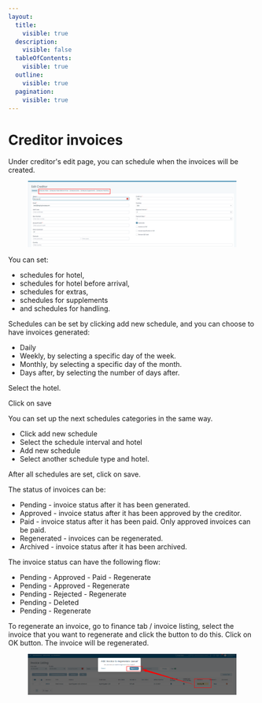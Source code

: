 ```yaml
---
layout:
  title:
    visible: true
  description:
    visible: false
  tableOfContents:
    visible: true
  outline:
    visible: true
  pagination:
    visible: true
---
```


# Creditor invoices

Under creditor's edit page, you can schedule when the invoices will be created.&#x20;

<figure><img src="../.gitbook/assets/image (24) (1) (1) (1) (1) (1).png" alt=""><figcaption></figcaption></figure>

You can set:&#x20;

* schedules for hotel,&#x20;
* schedules for hotel before arrival,&#x20;
* schedules for extras,&#x20;
* schedules for supplements&#x20;
* and schedules for handling.&#x20;

Schedules can be set by clicking add new schedule, and you can choose to have invoices generated:&#x20;

* Daily&#x20;
* Weekly, by selecting a specific day of the week.&#x20;
* Monthly, by selecting a specific day of the month.&#x20;
* Days after, by selecting the number of days after.&#x20;

Select the hotel.&#x20;

Click on save&#x20;

You can set up the next schedules categories in the same way.&#x20;

* Click add new schedule&#x20;
* Select the schedule interval and hotel&#x20;
* Add new schedule&#x20;
* Select another schedule type and hotel.&#x20;

After all schedules are set, click on save.&#x20;

The status of invoices can be:&#x20;

* Pending - invoice status after it has been generated.&#x20;
* Approved - invoice status after it has been approved by the creditor.&#x20;
* Paid - invoice status after it has been paid. Only approved invoices can be paid.&#x20;
* Regenerated - invoices can be regenerated.&#x20;
* Archived - invoice status after it has been archived.&#x20;

The invoice status can have the following flow:&#x20;

* Pending - Approved - Paid - Regenerate&#x20;
* Pending - Approved - Regenerate&#x20;
* Pending - Rejected - Regenerate&#x20;
* Pending - Deleted&#x20;
* Pending - Regenerate&#x20;

To regenerate an invoice, go to finance tab / invoice listing, select the invoice that you want to regenerate and click the button to do this. Click on OK button. The invoice will be regenerated.

<figure><img src="../.gitbook/assets/image (25) (1) (1) (1) (1).png" alt=""><figcaption></figcaption></figure>
